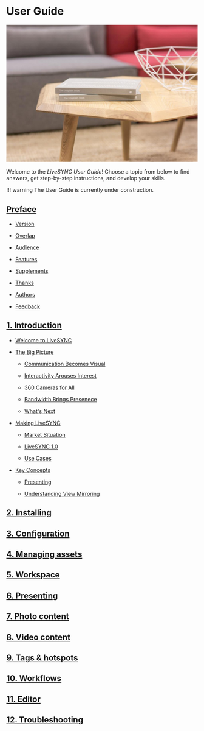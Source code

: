 # User Guide

![Cover](img/StockSnap_X0XWGLGUGI_edited.jpg)

Welcome to the *LiveSYNC User Guide*! Choose a topic from below to find answers, get step-by-step instructions, and develop your skills.

!!! warning
    The User Guide is currently under construction.

## [Preface](preface.md)

- [Version](preface.md#version)

- [Overlap](preface.md#overlap)

- [Audience](preface.md#audience)

- [Features](preface.md#features)

- [Supplements](preface.md#supplements)

- [Thanks](preface.md#thanks)

- [Authors](preface.md#authors)

- [Feedback](preface.md#feedback)

## [1. Introduction](introduction.md)

- [Welcome to LiveSYNC](introduction.md#welcome-to-livesync)

- [The Big Picture](introduction.md#the-big-picture)

    - [Communication Becomes Visual](introduction.md#communication-becomes-visual)

    - [Interactivity Arouses Interest](introduction.md#interactivity-arouses-interest)

    - [360 Cameras for All](introduction.md#360-cameras-for-all)

    - [Bandwidth Brings Presenece](introduction.md#bandwidth-brings-presence)

    - [What's Next](introduction.md#whats-next)

- [Making LiveSYNC](introduction.md#making-livesync)

    - [Market Situation](introduction.md#market-situation)

    - [LiveSYNC 1.0](introduction.md#livesync-10)

    - [Use Cases](introduction.md#use-cases)

- [Key Concepts](introduction.md#key-concepts)

    - [Presenting](introduction.md#presenting)

    - [Understanding View Mirroring](introduction.md#understanding-view-mirroring)

## [2. Installing](installing.md)

## [3. Configuration](configuration.md)

## [4. Managing assets](asset_management.md)

## [5. Workspace](workspace.md)

## [6. Presenting](presenting.md)

## [7. Photo content](photo_content.md)

## [8. Video content](video_content.md)

## [9. Tags & hotspots](hotspots.md)

## [10. Workflows](workflows.md)

## [11. Editor](editor.md)

## [12. Troubleshooting](troubleshooting.md)
